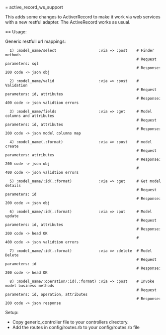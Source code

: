 = active_record_ws_support

This adds some changes to ActiverRecord to make it work via web services with a new restful adapter. The ActiveRecord works as usual.

== Usage:

  Generic restfull url mappings:
  
      1) :model_name/select                   :via => :post    # Finder methods
                                                               # Request parameters: sql
                                                               # Response: 200 code -> json obj
      
      2) :model_name/valid                    :via => :post    # Validation
                                                               # Request parameters: id, attributes
                                                               # Response: 400 code -> json validtion errors                   
      
      3) :model_name/fields                   :via => :get     # Model columns and attributes
                                                               # Request parameters: id, attributes
                                                               # Response: 200 code -> json model columns map
     
      4) :model_name(.:format)                :via => :post    # model create
                                                               # Request parameters: attributes
                                                               # Response: 200 code -> json obj
                                                               #           400 code -> json validtion errors
      
      5) :model_name/:id(.:format)            :via => :get     # Get model details
                                                               # Request parameters: id
                                                               # Response: 200 code -> json obj
                                                               
      6) :model_name/:id(.:format)            :via => :put     # Model update
                                                               # Request parameters: id, attributes
                                                               # Response: 200 code -> head OK
                                                               #           400 code -> json validtion errors
      
      7) :model_name/:id(.:format)            :via => :delete  # Model Delete
                                                               # Request parameters: id
                                                               # Response: 200 code -> head OK
      
      8) :model_name/:operation/:id(.:format) :via => :post    # Invoke model business methods
                                                               # Request parameters: id, operation, attributes
                                                               # Response: 200 code -> json response
Setup:
 - Copy generic_controller file to your controllers directory.
 - Add the routes in config/routes.rb to your config/routes.rb file
